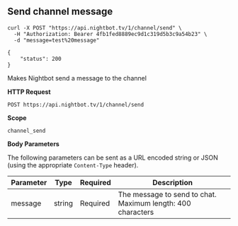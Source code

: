 ## Send channel message

```cURL
curl -X POST "https://api.nightbot.tv/1/channel/send" \
  -H "Authorization: Bearer 4fb1fed8889ec9d1c319d5b3c9a54b23" \
  -d "message=test%20message"

{
    "status": 200
}
```

Makes Nightbot send a message to the channel

**HTTP Request**

`POST https://api.nightbot.tv/1/channel/send`

**Scope**

`channel_send`

**Body Parameters**

The following parameters can be sent as a URL encoded string or JSON (using the appropriate `Content-Type` header).

<table>
	<thead>
		<tr>
			<th>Parameter</th>
			<th>Type</th>
			<th>Required</th>
			<th>Description</th>
		</tr>
	</thead>
	<tbody>
		<tr>
			<td>message</td>
			<td>string</td>
			<td>Required</td>
			<td>The message to send to chat. Maximum length: 400 characters</td>
		</tr>
	</tbody>
</table>